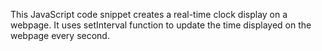 This JavaScript code snippet creates a real-time clock display on a webpage. It uses setInterval function to update the time displayed on the webpage every second.
